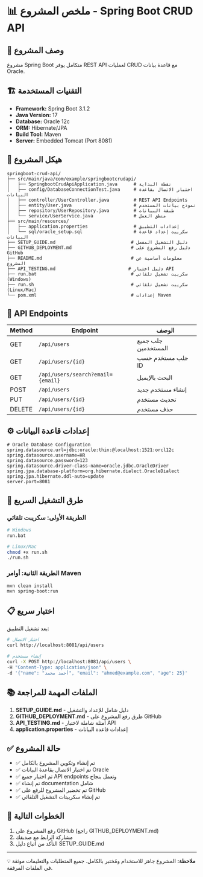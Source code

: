 # 📊 ملخص المشروع - Spring Boot CRUD API

## 🎯 وصف المشروع
مشروع Spring Boot متكامل يوفر REST API لعمليات CRUD مع قاعدة بيانات Oracle.

## 🏗️ التقنيات المستخدمة
- **Framework:** Spring Boot 3.1.2
- **Java Version:** 17
- **Database:** Oracle 12c
- **ORM:** Hibernate/JPA
- **Build Tool:** Maven
- **Server:** Embedded Tomcat (Port 8081)

## 📁 هيكل المشروع

```
springboot-crud-api/
├── src/main/java/com/example/springbootcrudapi/
│   ├── SpringbootCrudApiApplication.java      # نقطة البداية
│   ├── config/DatabaseConnectionTest.java     # اختبار الاتصال بقاعدة البيانات
│   ├── controller/UserController.java         # REST API Endpoints
│   ├── entity/User.java                       # نموذج بيانات المستخدم
│   ├── repository/UserRepository.java         # طبقة البيانات
│   └── service/UserService.java               # منطق العمل
├── src/main/resources/
│   ├── application.properties                 # إعدادات التطبيق
│   └── sql/oracle_setup.sql                   # سكريبت إعداد قاعدة البيانات
├── SETUP_GUIDE.md                            # دليل التشغيل المفصل
├── GITHUB_DEPLOYMENT.md                      # دليل رفع المشروع على GitHub
├── README.md                                 # معلومات أساسية عن المشروع
├── API_TESTING.md                           # دليل اختبار API
├── run.bat                                   # سكريبت تشغيل تلقائي (Windows)
├── run.sh                                    # سكريبت تشغيل تلقائي (Linux/Mac)
└── pom.xml                                   # إعدادات Maven
```

## 🔗 API Endpoints

| Method | Endpoint | الوصف |
|--------|----------|--------|
| GET | `/api/users` | جلب جميع المستخدمين |
| GET | `/api/users/{id}` | جلب مستخدم حسب ID |
| GET | `/api/users/search?email={email}` | البحث بالإيميل |
| POST | `/api/users` | إنشاء مستخدم جديد |
| PUT | `/api/users/{id}` | تحديث مستخدم |
| DELETE | `/api/users/{id}` | حذف مستخدم |

## ⚙️ إعدادات قاعدة البيانات

```properties
# Oracle Database Configuration
spring.datasource.url=jdbc:oracle:thin:@localhost:1521:orcl12c
spring.datasource.username=HR
spring.datasource.password=123
spring.datasource.driver-class-name=oracle.jdbc.OracleDriver
spring.jpa.database-platform=org.hibernate.dialect.OracleDialect
spring.jpa.hibernate.ddl-auto=update
server.port=8081
```

## 🚀 طرق التشغيل السريع

### الطريقة الأولى: سكريبت تلقائي
```bash
# Windows
run.bat

# Linux/Mac
chmod +x run.sh
./run.sh
```

### الطريقة الثانية: أوامر Maven
```bash
mvn clean install
mvn spring-boot:run
```

## 📋 اختبار سريع

بعد تشغيل التطبيق:

```bash
# اختبار الاتصال
curl http://localhost:8081/api/users

# إنشاء مستخدم
curl -X POST http://localhost:8081/api/users \
-H "Content-Type: application/json" \
-d '{"name": "أحمد محمد", "email": "ahmed@example.com", "age": 25}'
```

## 📚 الملفات المهمة للمراجعة

1. **SETUP_GUIDE.md** - دليل شامل للإعداد والتشغيل
2. **GITHUB_DEPLOYMENT.md** - طرق رفع المشروع على GitHub
3. **API_TESTING.md** - أمثلة شاملة لاختبار API
4. **application.properties** - إعدادات قاعدة البيانات

## ✅ حالة المشروع

- ✅ تم إنشاء وتكوين المشروع بالكامل
- ✅ تم اختبار الاتصال بقاعدة البيانات Oracle
- ✅ تم اختبار جميع API endpoints وتعمل بنجاح
- ✅ تم إنشاء documentation شامل
- ✅ تم تحضير المشروع للرفع على GitHub
- ✅ تم إنشاء سكريبتات التشغيل التلقائي

## 🔄 الخطوات التالية

1. رفع المشروع على GitHub (راجع GITHUB_DEPLOYMENT.md)
2. مشاركة الرابط مع صديقك
3. التأكد من اتباع دليل SETUP_GUIDE.md

---

💡 **ملاحظة:** المشروع جاهز للاستخدام ومُختبر بالكامل. جميع المتطلبات والتعليمات موثقة في الملفات المرفقة.

